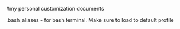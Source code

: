 #my personal customization documents

.bash_aliases - for bash terminal. Make sure to load to default profile
